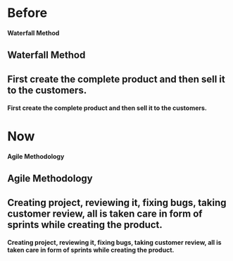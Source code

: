 # Before

#### Waterfall Method
## Waterfall Method

## First create the complete product and then sell it to the customers.
#### First create the complete product and then sell it to the customers.

# Now

#### Agile Methodology
## Agile Methodology

## Creating project, reviewing it, fixing bugs, taking customer review, all is taken care in form of sprints while creating the product.
#### Creating project, reviewing it, fixing bugs, taking customer review, all is taken care in form of sprints while creating the product.
